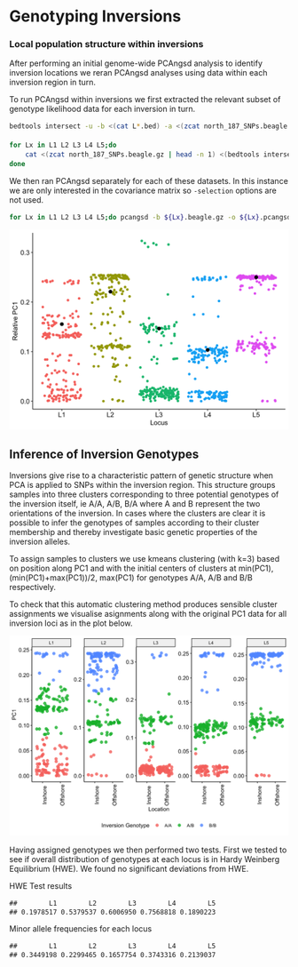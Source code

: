 Genotyping Inversions
================

### Local population structure within inversions

After performing an initial genome-wide PCAngsd analysis to identify
inversion locations we reran PCAngsd analyses using data within each
inversion region in turn.

To run PCAngsd within inversions we first extracted the relevant subset
of genotype likelihood data for each inversion in turn.

``` bash
bedtools intersect -u -b <(cat L*.bed) -a <(zcat north_187_SNPs.beagle.gz | awk '{split($1,a,"_");printf("%s\t%s\t%s\t%s\n",a[1],a[2],a[2]+1,$0)}' | grep -v 'marker') > north_187_SNPs_invsites.txt

for Lx in L1 L2 L3 L4 L5;do 
    cat <(zcat north_187_SNPs.beagle.gz | head -n 1) <(bedtools intersect -u -b ${Lx}.bed -a north_187_SNPs_invsites.txt | cut -f 4-) | gzip > ${Lx}.beagle.gz; 
done
```

We then ran PCAngsd separately for each of these datasets. In this
instance we are only interested in the covariance matrix so `-selection`
options are not used.

``` bash
for Lx in L1 L2 L3 L4 L5;do pcangsd -b ${Lx}.beagle.gz -o ${Lx}.pcangsd -t 20;done
```

<img src="08.genotyping_inversions_files/figure-gfm/unnamed-chunk-2-1.png" width="672" />

## Inference of Inversion Genotypes

Inversions give rise to a characteristic pattern of genetic structure
when PCA is applied to SNPs within the inversion region. This structure
groups samples into three clusters corresponding to three potential
genotypes of the inversion itself, ie A/A, A/B, B/A where A and B
represent the two orientations of the inversion. In cases where the
clusters are clear it is possible to infer the genotypes of samples
according to their cluster membership and thereby investigate basic
genetic properties of the inversion alleles.

To assign samples to clusters we use kmeans clustering (with k=3) based
on position along PC1 and with the initial centers of clusters at
min(PC1), (min(PC1)+max(PC1))/2, max(PC1) for genotypes A/A, A/B and B/B
respectively.

To check that this automatic clustering method produces sensible cluster
assignments we visualise asignments along with the original PC1 data for
all inversion loci as in the plot below.

<img src="08.genotyping_inversions_files/figure-gfm/unnamed-chunk-4-1.png" width="672" />

Having assigned genotypes we then performed two tests. First we tested
to see if overall distribution of genotypes at each locus is in Hardy
Weinberg Equilibrium (HWE). We found no significant deviations from HWE.

HWE Test results

    ##        L1        L2        L3        L4        L5 
    ## 0.1978517 0.5379537 0.6006950 0.7568818 0.1890223

Minor allele frequencies for each locus

    ##        L1        L2        L3        L4        L5 
    ## 0.3449198 0.2299465 0.1657754 0.3743316 0.2139037
